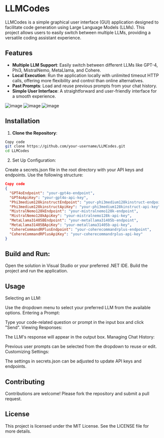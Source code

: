 # LLMCodes
LLMCodes is a simple graphical user interface (GUI) application designed 
to facilitate code generation using Large Language Models (LLMs).
This project allows users to easily switch between multiple LLMs,
providing a versatile coding assistant experience.

## Features

- **Multiple LLM Support**: Easily switch between different LLMs like GPT-4, Phi3, MistralNemo, MetaLlama, and Cohere.
- **Local Execution**: Run the application locally with unlimited timeout HTTP calls, offering more flexibility and control than online alternatives.
- **Past Prompts**: Load and reuse previous prompts from your chat history.
- **Simple User Interface**: A straightforward and user-friendly interface for a smooth experience.

![image](https://github.com/user-attachments/assets/0678763d-5a82-4130-a7bd-7517ed68d329)
![image](https://github.com/user-attachments/assets/b268c97c-5f8e-403b-a935-cd02ae5af204)
![image](https://github.com/user-attachments/assets/fd0e6286-53a4-428a-a03b-46cacced2f41)

## Installation

1. **Clone the Repository**:

```sh
Copy code
git clone https://github.com/your-username/LLMCodes.git
cd LLMCodes
```

2. Set Up Configuration:

Create a secrets.json file in the root directory with your API keys and endpoints. Use the following structure:
```json
Copy code
{
  "GPT4oEndpoint": "your-gpt4o-endpoint",
  "GPT4oApiKey": "your-gpt4o-api-key",
  "Phi3medium128kinstructEndpoint": "your-phi3medium128kinstruct-endpoint",
  "Phi3medium128kinstructApiKey": "your-phi3medium128kinstruct-api-key",
  "MistralNemo128kEndpoint": "your-mistralnemo128k-endpoint",
  "MistralNemo128kApiKey": "your-mistralnemo128k-api-key",
  "MetaLlama31405BEndpoint": "your-metallama31405b-endpoint",
  "MetaLlama31405BApiKey": "your-metallama31405b-api-key",
  "CohereCommandRPlusEndpoint": "your-coherecommandrplus-endpoint",
  "CohereCommandRPlusApiKey": "your-coherecommandrplus-api-key"
}
```

## Build and Run:

Open the solution in Visual Studio or your preferred .NET IDE.
Build the project and run the application.

## Usage
Selecting an LLM:

Use the dropdown menu to select your preferred LLM from the available options.
Entering a Prompt:

Type your code-related question or prompt in the input box and click "Send".
Viewing Responses:

The LLM's response will appear in the output box.
Managing Chat History:

Previous user prompts can be selected from the dropdown to reuse or edit.
Customizing Settings:

The settings in secrets.json can be adjusted to update API keys and endpoints.

## Contributing
Contributions are welcome! Please fork the repository and submit a pull request.

## License
This project is licensed under the MIT License. See the LICENSE file for more details.